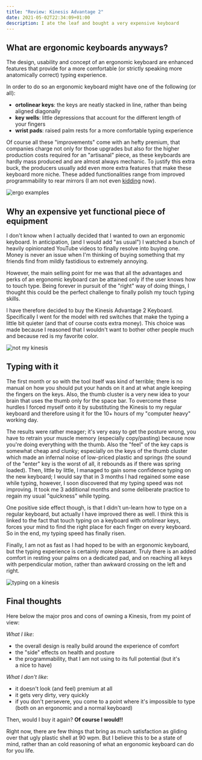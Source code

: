 ```yaml
---
title: "Review: Kinesis Advantage 2"
date: 2021-05-02T22:34:09+01:00
description: I ate the leaf and bought a very expensive keyboard
---
```


## What are ergonomic keyboards anyways?

The design, usability and concept of an ergonomic keyboard are enhanced
features that provide for a more comfortable (or strictly speaking more
anatomically correct) typing experience.

In order to do so an ergonomic keyboard might have one of the following (or
all):

- **ortolinear keys**: the keys are neatly stacked in line, rather than being
<br>aligned diagonally
- **key wells**: little depressions that account for the different length of
<br>your fingers
- **wrist pads**: raised palm rests for a more comfortable typing experience

Of course all these "improvements" come with an hefty premium, that companies
charge not only for those upgrades but also for the higher production costs
required for an "artisanal" piece, as these keyboards are hardly mass produced
and are almost always mechanic.
To justify this extra buck, the producers usually add even more extra features
that make these keyboard more niche. These added functionalities range from
improved programmability to rear mirrors (I am not even [kidding](https://www.youtube.com/watch?v=h4-fq8ksZls&ab_channel=LinusTechTips) now).

![ergo examples](/img/kinesis/keyboards.jpeg "Here some ergonomic keyboards in the wild")

## Why an expensive yet functional piece of equipment

I don't know when I actually decided that I wanted to own an ergonomic
keyboard. In anticipation, (and I would add "as usual") I watched a bunch of
heavily opinionated YouTube videos to finally resolve into buying one. Money is
never an issue when I'm thinking of buying something that my friends find from
mildly fastidious to extremely annoying.

However, the main selling point for me was that all the advantages and perks of
an ergonomic keyboard can be attained only if the user knows how to touch type.
Being forever in pursuit of the "right" way of doing things, I thought this
could be the perfect challenge to finally polish my touch typing skills.

I have therefore decided to buy the Kinesis Advantage 2 Keyboard. Specifically
I went for the model with red switches that make the typing a little bit
quieter (and that of course costs extra money).
This choice was made because I reasoned that I wouldn't want to bother other
people much and because red is my favorite color.

![not my kinesis](/img/kinesis/kinesis.jpg "Pictured above, not my Kinesis")

## Typing with it

The first month or so with the tool itself was kind of terrible; there is no
manual on how you should put your hands on it and at what angle keeping the
fingers on the keys. Also, the thumb cluster is a very new idea to your brain
that uses the thumb only for the space bar.
To overcome these hurdles I forced myself onto it by substituting the Kinesis
to my regular keyboard and therefore using it for the 10+ hours of my "computer
heavy" working day.

The results were rather meager; it's very easy to get the posture wrong, you
have to retrain your muscle memory (especially copy/pasting) because now you're
doing everything with the thumb.
Also the "feel" of the key caps is somewhat cheap and clunky; especially on the
keys of the thumb cluster which made an infernal noise of low-priced plastic
and springs (the sound of the "enter" key is the worst of all, it rebounds as
if there was spring loaded).
Then, little by little, I managed to gain some confidence typing on the new
keyboard; I would say that in 3 months I had regained some ease while typing,
however, I soon discovered that my typing speed was not improving.
It took me 3 additional months and some deliberate practice to regain my usual
"quickness" while typing.

One positive side effect though, is that I didn't un-learn how to type on
a regular keyboard, but actually I have improved there as well. I think this is
linked to the fact that touch typing on a keyboard with ortolinear keys, forces
your mind to find the right place for each finger on every keyboard. So in the
end, my typing speed has finally risen.

Finally, I am not as fast as I had hoped to be with an ergonomic keyboard, but
the typing experience is certainly more pleasant. Truly there is an added
comfort in resting your palms on a dedicated pad, and on reaching all keys with
perpendicular motion, rather than awkward crossing on the left and right.

![typing on a kinesis](/img/kinesis/hands.jpg "Here's an idea of where the hands
are supposed to go")

## Final thoughts

Here below the major pros and cons of owning a Kinesis, from my point of view:

_What I like_:

- the overall design is really build around the experience of comfort
- the "side" effects on health and posture
- the programmability, that I am not using to its full potential (but it's
<br>a nice to have)

_What I don't like_:

- it doesn't look (and feel) premium at all
- it gets very dirty, very quickly
- if you don't persevere, you come to a point where it's impossible to type
<br>(both on an ergonomic and a normal keyboard)

Then, would I buy it again? **Of course I would!!**

Right now, there are few things that bring as much satisfaction as gliding over
that ugly plastic shell at 90 wpm.
But I believe this to be a state of mind, rather than an cold reasoning of what
an ergonomic keyboard can do for you life.
